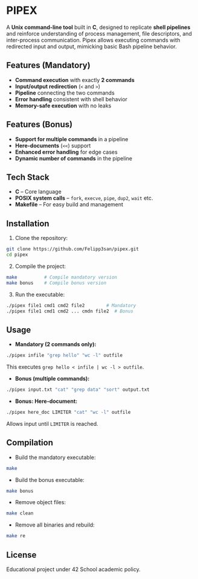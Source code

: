 # PIPEX

A **Unix command-line tool** built in **C**, designed to replicate **shell pipelines** and reinforce understanding of process management, file descriptors, and inter-process communication. Pipex allows executing commands with redirected input and output, mimicking basic Bash pipeline behavior.

## Features (Mandatory)

- **Command execution** with exactly **2 commands**
- **Input/output redirection** (`<` and `>`)
- **Pipeline** connecting the two commands
- **Error handling** consistent with shell behavior
- **Memory-safe execution** with no leaks

## Features (Bonus)

- **Support for multiple commands** in a pipeline
- **Here-documents** (`<<`) support
- **Enhanced error handling** for edge cases
- **Dynamic number of commands** in the pipeline

## Tech Stack

- **C** – Core language
- **POSIX system calls** – `fork`, `execve`, `pipe`, `dup2`, `wait` etc.
- **Makefile** – For easy build and management

## Installation

1. Clone the repository:

```bash
git clone https://github.com/Felipp3san/pipex.git
cd pipex
```

2. Compile the project:

```bash
make          # Compile mandatory version
make bonus    # Compile bonus version
```

3. Run the executable:

```bash
./pipex file1 cmd1 cmd2 file2        # Mandatory
./pipex file1 cmd1 cmd2 ... cmdn file2  # Bonus
```

## Usage

- **Mandatory (2 commands only):**

```bash
./pipex infile "grep hello" "wc -l" outfile
```
This executes `grep hello < infile | wc -l > outfile`.

- **Bonus (multiple commands):**

```bash
./pipex input.txt "cat" "grep data" "sort" output.txt
```

- **Bonus: Here-document:**

```bash
./pipex here_doc LIMITER "cat" "wc -l" outfile
```
Allows input until `LIMITER` is reached.

## Compilation

- Build the mandatory executable:

```bash
make
```

- Build the bonus executable:

```bash
make bonus
```

- Remove object files:

```bash
make clean
```

- Remove all binaries and rebuild:

```bash
make re
```

## License

Educational project under 42 School academic policy.
